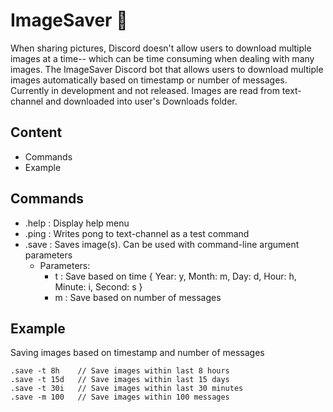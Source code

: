 # ImageSaver 📩
When sharing pictures, Discord doesn't allow users to download multiple images at a time-- which can be time consuming when dealing with many images. The ImageSaver Discord bot that allows users to download multiple images automatically based on timestamp or number of messages. Currently in development and not released. Images are read from text-channel and downloaded into user's Downloads folder. 

## Content
- Commands
- Example

## Commands
- .help : Display help menu
- .ping : Writes pong to text-channel as a test command
- .save : Saves image(s). Can be used with command-line argument parameters
    - Parameters:
        - t : Save based on time { Year: y, Month: m, Day: d, Hour: h, Minute: i, Second: s }
        - m : Save based on number of messages

## Example

Saving images based on timestamp and number of messages
```
.save -t 8h    // Save images within last 8 hours
.save -t 15d   // Save images within last 15 days
.save -t 30i   // Save images within last 30 minutes
.save -m 100   // Save images within 100 messages
```
